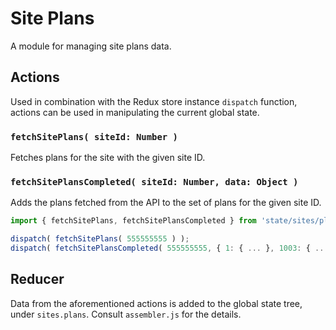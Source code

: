 # Site Plans

A module for managing site plans data.

## Actions

Used in combination with the Redux store instance `dispatch` function, actions can be used in manipulating the current global state.

### `fetchSitePlans( siteId: Number )`

Fetches plans for the site with the given site ID.

### `fetchSitePlansCompleted( siteId: Number, data: Object )`

Adds the plans fetched from the API to the set of plans for the given site ID.

```js
import { fetchSitePlans, fetchSitePlansCompleted } from 'state/sites/plans/actions';

dispatch( fetchSitePlans( 555555555 ) );
dispatch( fetchSitePlansCompleted( 555555555, { 1: { ... }, 1003: { ... }, 1008: { ... } } ) );
```

## Reducer

Data from the aforementioned actions is added to the global state tree, under `sites.plans`.
Consult `assembler.js` for the details.
